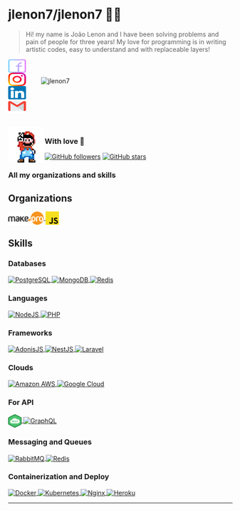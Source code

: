 # jlenon7/jlenon7 👨‍🎨

> Hi! my name is João Lenon and I have been solving problems and pain of people for three years!
> My love for programming is in writing artistic codes, easy to understand and with replaceable layers!

<img src="https://github-readme-stats.vercel.app/api?username=jlenon7&show_icons=true&theme=dracula&locale=en" alt="jlenon7" width="400px" align="right" hspace="30px" vspace="40px"/>

<p>
  <p>
  <a href="https://www.facebook.com/joao.lenon.779" target="_blank">
    <img align="center" src="./.github/icons/facebook.svg" alt="jlenon7" height="30" width="40" />
  </a>

  <a href="https://www.instagram.com/lenonsec/" target="_blank">
    <img align="center" src="./.github/icons/instagram.svg" alt="jlenon7" height="30" width="40" />
  </a>

  <a href="https://www.linkedin.com/in/jo%C3%A3o-lenon-873480194/" target="_blank">
    <img align="center" src="./.github/icons/linkedin.svg" alt="jlenon7" height="30" width="40" />
  </a>

  <a href="mailto:lenonSec7@gmail.com?subject=Hello%20again" target="_blank">
    <img align="center" src="./.github/icons/gmail.svg" alt="jlenon7" height="30" width="40" />
  </a>
  </p>
</p>

<br>

<img src="./.github/mario.png" width="80px" align="left" hspace="1px" vspace="1px">

<h3>With love 💙</h3>

[![GitHub followers](https://img.shields.io/github/followers/jlenon7.svg?style=social&label=Follow&maxAge=2592000)](https://github.com/jlenon7?tab=followers)
[![GitHub stars](https://img.shields.io/github/stars/secjs/core.svg?style=social&label=Star&maxAge=2592000)](https://github.com/secjs/core/stargazers/)

### All my organizations and skills

## Organizations

<a href="https://github.com/makeproteam" target="_blank">
    <img align="center" src="./.github/icons/makepro.png" alt="Make.pro" height="30" width="80" />
</a>

<a href="https://github.com/SecJS" target="_blank">
    <img align="center" src="./.github/icons/javascript.png" alt="SecJS" height="30" width="30" />
</a>

## Skills

<h3>Databases</h3>

<a href="https://www.postgresql.org/" target="_blank">
    <img align="center" src="https://www.vectorlogo.zone/logos/postgresql/postgresql-icon.svg" alt="PostgreSQL" height="30" width="30" />
</a>

<a href="https://www.mongodb.com/" target="_blank">
    <img align="center" src="https://www.vectorlogo.zone/logos/mongodb/mongodb-icon.svg" alt="MongoDB" height="30" width="30" />
</a>

<a href="https://redis.io/" target="_blank">
    <img align="center" src="https://www.vectorlogo.zone/logos/redis/redis-icon.svg" alt="Redis" height="30" width="30" />
</a>

<h3>Languages</h3>

<a href="https://nodejs.org/en/" target="_blank">
    <img align="center" src="https://www.vectorlogo.zone/logos/nodejs/nodejs-icon.svg" alt="NodeJS" height="30" width="30" />
</a>

<a href="https://www.php.net/manual/pt_BR/intro-whatis.php" target="_blank">
    <img align="center" src="https://www.vectorlogo.zone/logos/php/php-icon.svg" alt="PHP" height="40" width="40" />
</a>

<h3>Frameworks</h3>

<a href="https://adonisjs.com/" target="_blank">
    <img align="center" src="https://adonisjs.com/images/favicons/favicon-196x196.png" alt="AdonisJS" height="30" width="30" />
</a>

<a href="https://nestjs.com/" target="_blank">
    <img align="center" src="https://www.vectorlogo.zone/logos/nestjs/nestjs-icon.svg" alt="NestJS" height="30" width="30" />
</a>

<a href="https://laravel.com/" target="_blank">
    <img align="center" src="https://www.vectorlogo.zone/logos/laravel/laravel-icon.svg" alt="Laravel" height="30" width="30" />
</a>

<h3>Clouds</h3>

<a href="https://aws.amazon.com/en/" target="_blank">
    <img align="center" src="https://www.vectorlogo.zone/logos/amazon_aws/amazon_aws-icon.svg" alt="Amazon AWS" height="30" width="30" />
</a>

<a href="https://cloud.google.com/" target="_blank">
    <img align="center" src="https://www.vectorlogo.zone/logos/google_cloud/google_cloud-icon.svg" alt="Google Cloud" height="30" width="30" />
</a>

<h3>For API</h3>

<a href="https://becode.com.br/o-que-e-api-rest-e-restful/" target="_blank">
    <img align="center" src="./.github/icons/rest.png" alt="Rest" height="30" width="30" />
</a>

<a href="https://graphql.org/" target="_blank">
    <img align="center" src="https://www.vectorlogo.zone/logos/graphql/graphql-icon.svg" alt="GraphQL" height="30" width="30" />
</a>

<h3>Messaging and Queues</h3>

<a href="https://www.rabbitmq.com/" target="_blank">
    <img align="center" src="https://www.vectorlogo.zone/logos/rabbitmq/rabbitmq-icon.svg" alt="RabbitMQ" height="30" width="30" />
</a>

<a href="https://redis.io/" target="_blank">
    <img align="center" src="https://www.vectorlogo.zone/logos/redis/redis-icon.svg" alt="Redis" height="30" width="30" />
</a>

<h3>Containerization and Deploy</h3>

<a href="https://www.docker.com/" target="_blank">
    <img align="center" src="https://www.vectorlogo.zone/logos/docker/docker-icon.svg" alt="Docker" height="40" width="40" />
</a>

<a href="https://kubernetes.io/en/" target="_blank">
    <img align="center" src="https://www.vectorlogo.zone/logos/kubernetes/kubernetes-icon.svg" alt="Kubernetes" height="30" width="30" />
</a>

<a href="https://nginx.org/en/" target="_blank">
    <img align="center" src="https://www.vectorlogo.zone/logos/nginx/nginx-icon.svg" alt="Nginx" height="30" width="30" />
</a>

<a href="https://www.heroku.com/" target="_blank">
    <img align="center" src="https://www.vectorlogo.zone/logos/heroku/heroku-icon.svg" alt="Heroku" height="30" width="30" />
</a>

---
